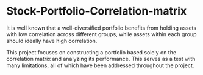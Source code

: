 # Stock-Portfolio-Correlation-matrix
It is well known that a well-diversified portfolio benefits from holding assets with low correlation across different groups, while assets within each group should ideally have high correlation.

This project focuses on constructing a portfolio based solely on the correlation matrix and analyzing its performance. This serves as a test with many limitations, all of which have been addressed throughout the project.
